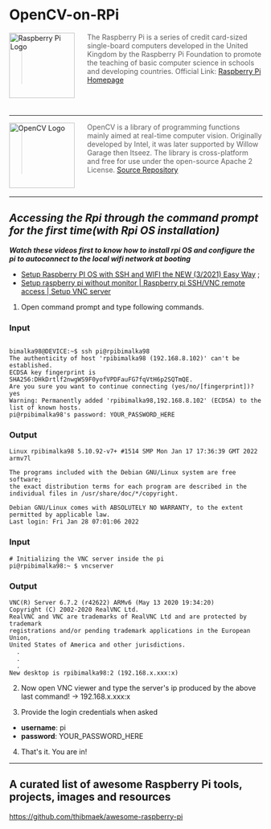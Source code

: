 # OpenCV-on-RPi


<a href="https://www.raspberrypi.org"><img src="https://www.raspberrypi.org/wp-content/uploads/2012/03/raspberry-pi-logo.png" alt="Raspberry Pi Logo" align="left" style="margin-right: 25px" width=130></a>

> The Raspberry Pi is a series of credit card-sized single-board computers developed in the United Kingdom by the Raspberry Pi Foundation to promote the teaching of basic computer science in schools and developing countries. Official Link: [Raspberry Pi Homepage](https://raspberrypi.com)



<br><br>

---

<a href="https://opencv.org/"><img src="https://opencv.org/wp-content/uploads/2020/07/cropped-Fav-270x270.png" alt="OpenCV Logo" align="left" style="margin-right: 25px" width=130></a>

> OpenCV is a library of programming functions mainly aimed at real-time computer vision. Originally developed by Intel, it was later supported by Willow Garage then Itseez. The library is cross-platform and free for use under the open-source Apache 2 License. [Source Repository](https://github.com/opencv/opencv)

<br>

---

## *Accessing the Rpi through the command prompt for the first time(with Rpi OS installation)*

***Watch these videos first to know how to install rpi OS and configure the pi to autoconnect to the local wifi network at booting***

- [Setup Raspberry PI OS with SSH and WIFI the NEW (3/2021) Easy Way](https://youtu.be/nZyyfJYOhbM) ; 
- [Setup raspberry pi without monitor | Raspberry pi SSH/VNC remote access | Setup VNC server](https://youtu.be/AZj2uON6JaI)

1. Open command prompt and type following commands.

###  Input

```shell

bimalka98@DEVICE:~$ ssh pi@rpibimalka98
The authenticity of host 'rpibimalka98 (192.168.8.102)' can't be established.
ECDSA key fingerprint is SHA256:DHkDrtlf2nwgWS9F0yofVPDFauFG7fqVtH6p2SQTmQE.
Are you sure you want to continue connecting (yes/no/[fingerprint])? yes
Warning: Permanently added 'rpibimalka98,192.168.8.102' (ECDSA) to the list of known hosts.
pi@rpibimalka98's password: YOUR_PASSWORD_HERE
```

###  Output
```shell
Linux rpibimalka98 5.10.92-v7+ #1514 SMP Mon Jan 17 17:36:39 GMT 2022 armv7l

The programs included with the Debian GNU/Linux system are free software;
the exact distribution terms for each program are described in the
individual files in /usr/share/doc/*/copyright.

Debian GNU/Linux comes with ABSOLUTELY NO WARRANTY, to the extent
permitted by applicable law.
Last login: Fri Jan 28 07:01:06 2022
```

###  Input

```shell
# Initializing the VNC server inside the pi
pi@rpibimalka98:~ $ vncserver
```

###  Output
```shell
VNC(R) Server 6.7.2 (r42622) ARMv6 (May 13 2020 19:34:20)
Copyright (C) 2002-2020 RealVNC Ltd.
RealVNC and VNC are trademarks of RealVNC Ltd and are protected by trademark
registrations and/or pending trademark applications in the European Union,
United States of America and other jurisdictions.
  .
  .
  .
New desktop is rpibimalka98:2 (192.168.x.xxx:x)

```

2. Now open VNC viewer and type the server's ip produced by the above last command! -> 192.168.x.xxx:x

3. Provide the login credentials when asked
  - **username**: pi 
  - **password**: YOUR_PASSWORD_HERE

4. That's it. You are in!

---
 
##  A curated list of awesome Raspberry Pi tools, projects, images and resources

https://github.com/thibmaek/awesome-raspberry-pi
